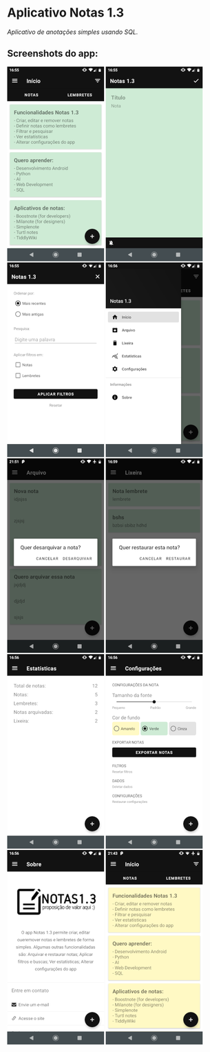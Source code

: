 # Aplicativo Notas 1.3

*Aplicativo de anotações simples usando SQL.*

## Screenshots do app:

[![Início][inicio_small]][inicio]
[![Nova nota][nova_nota_small]][nova_nota]
[![Filtrar][filtrar_small]][filtrar]
[![Menu][menu_small]][menu]
[![Desarquivar][desarquivar_small]][desarquivar]
[![Restaurar][restaurar_small]][restaurar]
[![Estatísticas][estatisticas_small]][estatisticas]
[![Configurações][configuracoes_small]][configuracoes]
[![Sobre][sobre_small]][sobre]
[![Cor alterada][cor_alterada_small]][cor_alterada]

[inicio_small]: screenshots/inicio_small.png
[nova_nota_small]: screenshots/nova_nota_small.png
[filtrar_small]: screenshots/filtrar_small.png
[menu_small]: screenshots/menu_small.png
[desarquivar_small]: screenshots/desarquivar_small.png
[restaurar_small]: screenshots/restaurar_small.png
[estatisticas_small]: screenshots/estatisticas_small.png
[configuracoes_small]: screenshots/configuracoes_small.png
[sobre_small]: screenshots/sobre_small.png
[cor_alterada_small]: screenshots/cor_alterada_small.png

[inicio]: screenshots/inicio.png
[nova_nota]: screenshots/nova_nota.png
[filtrar]: screenshots/filtrar.png
[menu]: screenshots/menu.png
[desarquivar]: screenshots/desarquivar.png
[restaurar]: screenshots/restaurar.png
[estatisticas]: screenshots/estatisticas.png
[configuracoes]: screenshots/configuracoes.png
[sobre]: screenshots/sobre.png
[cor_alterada]: screenshots/cor_alterada.png
